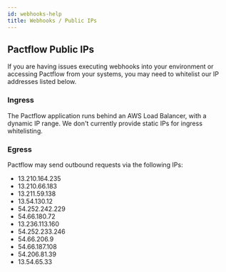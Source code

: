 ```yaml
---
id: webhooks-help
title: Webhooks / Public IPs
---
```


## Pactflow Public IPs

If you are having issues executing webhooks into your environment or accessing Pactflow from your systems, you may need to whitelist our IP addresses listed below.

### Ingress

The Pactflow application runs behind an AWS Load Balancer, with a dynamic IP range. We don't currently provide static IPs for ingress whitelisting.

### Egress

Pactflow may send outbound requests via the following IPs:

- 13.210.164.235
- 13.210.66.183
- 13.211.59.138
- 13.54.130.12
- 54.252.242.229
- 54.66.180.72
- 13.236.113.160
- 54.252.233.246
- 54.66.206.9
- 54.66.187.108
- 54.206.81.39
- 13.54.65.33
